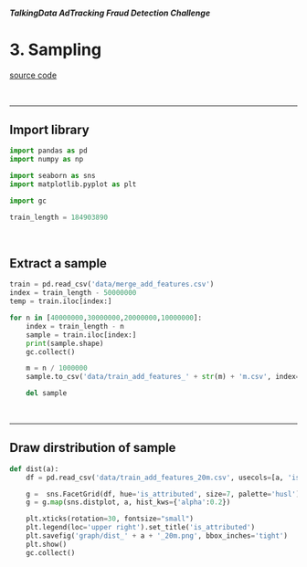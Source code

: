 ##### TalkingData AdTracking Fraud Detection Challenge
# 3. Sampling
[source code](03_Sampling.py)

<br>

---

## Import library

```python
import pandas as pd
import numpy as np

import seaborn as sns
import matplotlib.pyplot as plt

import gc

train_length = 184903890
```

<br>

## Extract a sample

```python
train = pd.read_csv('data/merge_add_features.csv')
index = train_length - 50000000
temp = train.iloc[index:]

for n in [40000000,30000000,20000000,10000000]:
    index = train_length - n
    sample = train.iloc[index:]
    print(sample.shape)
    gc.collect()

    m = n / 1000000
    sample.to_csv('data/train_add_features_' + str(m) + 'm.csv', index=False)

    del sample
```

<br>

---

## Draw dirstribution of sample

```python
def dist(a):
    df = pd.read_csv('data/train_add_features_20m.csv', usecols=[a, 'is_attributed'])

    g =  sns.FacetGrid(df, hue='is_attributed', size=7, palette='husl')
    g = g.map(sns.distplot, a, hist_kws={'alpha':0.2})

    plt.xticks(rotation=30, fontsize="small")
    plt.legend(loc='upper right').set_title('is_attributed')
    plt.savefig('graph/dist_' + a + '_20m.png', bbox_inches='tight')
    plt.show()
    gc.collect()
```
